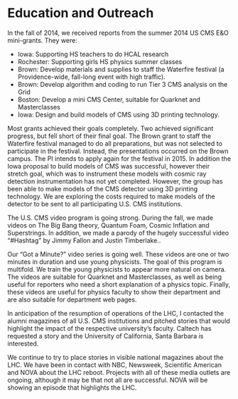 # Education and Outreach

In the fall of 2014, we received reports from the summer 2014 US CMS E&O mini-grants.  They were:

- Iowa: Supporting HS teachers to do HCAL research
- Rochester: Supporting girls HS physics summer classes
- Brown: Develop materials and supplies to staff the Waterfire festival (a Providence-wide, fall-long event with high traffic).
- Brown: Develop algorithm and coding to run Tier 3 CMS analysis on the Grid
- Boston: Develop a mini CMS Center, suitable for Quarknet and Masterclasses
- Iowa: Design and build models of CMS using 3D printing technology.

Most grants achieved their goals completely.  Two achieved significant progress, but fell short of their final goal.  The Brown grant to staff the Waterfire festival managed to do all preparations, but was not selected to participate in the festival.  Instead, the presentations occurred on the Brown campus.  The PI intends to apply again for the festival in 2015.  In addition the Iowa proposal to build models of CMS was successful, however their stretch goal, which was to instrument these models with cosmic ray detection instrumentation has not yet completed.  However, the group has been able to make models of the CMS detector using 3D printing technology.  We are exploring the costs required to make models of the detector to be sent to all participating U.S. CMS institutions.

The U.S. CMS video program is going strong.  During the fall, we made videos on The Big Bang theory, Quantum Foam, Cosmic Inflation and Superstrings.  In addition, we made a parody of the hugely successful video “#Hashtag” by Jimmy Fallon and Justin Timberlake..

Our “Got a Minute?” video series is going well.  These videos are one or two minutes in duration and use young physicists.  The goal of this program is multifold.  We train the young physicists to appear more natural on camera.  The videos are suitable for Quarknet and Masterclasses, as well as being useful for reporters who need a short explanation of a physics topic.  Finally, these videos are useful for physics faculty to show their department and are also suitable for department web pages.

In anticipation of the resumption of operations of the LHC, I contacted the alumni magazines of all U.S. CMS institutions and pitched stories that would highlight the impact of the respective university’s faculty.  Caltech has requested a story and the University of California, Santa Barbara is interested.

We continue to try to place stories in visible national magazines about the LHC.  We have been in contact with NBC, Newsweek, Scientific American and NOVA about the LHC reboot.  Projects with all of these media outlets are ongoing, although it may be that not all are successful.  NOVA will be showing an episode that highlights the LHC.

